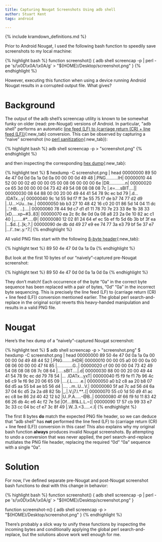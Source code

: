 ```yaml
---
title: Capturing Nougat Screenshots Using adb shell
author: Stuart Kent
tags: android

---
```


{% include kramdown_definitions.md %}

Prior to Android Nougat, I used the following bash function to speedily save screenshots to my local machine:

{% highlight bash %}
function screenshot() {
  adb shell screencap -p | perl -pe 's/\x0D\x0A/\x0A/g' > "${HOME}/Desktop/screenshot.png"
}
{% endhighlight %}

However, executing this function when using a device running Android Nougat results in a corrupted output file. What gives?

<!--more-->

# Background

The output of the adb shell’s screencap utility is known to be somewhat funky on older (read: pre-Nougat) versions of Android. In particular, "adb shell" performs an automatic [line feed (LF) to {carriage return (CR) + line feed (LF)}](http://stackoverflow.com/a/13593914/2911458){:new_tab} conversion. This can be observed by capturing a “naive” screenshot (no [perl sanitization](http://blog.shvetsov.com/2013/02/grab-android-screenshot-to-computer-via.html){:new_tab}):

{% highlight bash %}
adb shell screencap -p > "screenshot.png"
{% endhighlight %}

and then inspecting the corresponding [hex dump](https://en.wikipedia.org/wiki/Hex_dump){:new_tab}:

{% highlight text %}
$ hexdump -C screenshot.png | head
00000000  89 50 4e 47 0d 0d 0a 1a  0d 0a 00 00 00 0d 49 48  |.PNG..........IH|
00000010  44 52 00 00 02 d0 00 00  05 00 08 06 00 00 00 6e  |DR.............n|
00000020  ce 65 3d 00 00 00 04 73  42 49 54 08 08 08 08 7c  |.e=....sBIT....||
00000030  08 64 88 00 00 20 00 49  44 41 54 78 9c ec bd 79  |.d... .IDATx...y|
00000040  9c 1d 55 9d f7 ff 3e 55  75 f7 de b7 74 77 d2 d9  |..U...>Uu...tw..|
00000050  bb b3 27 10 48 42 16 c0  20 01 86 5d 14 04 11 dc  |..'.HB.. ..]....|
00000060  78 44 9d c7 d1 d1 11 78  70 7e 23 33 8e 1b 38 33  |xD.....xp~#3..83|
00000070  ea 2c 8c 8e 0d 0a 08 a8  23 2a 0e 10 82 ac c1 40  |.,......#*.....@|
00000080  12 02 81 24 64 ef ec 5b  ef fb 5d 6b 3b bf 3f ea  |...$d..[..]k;.?.|
00000090  de db dd 49 27 e9 ee 74  77 3a e3 79 bf 5e 37 e7  |...I'..tw:.y.^7.|
{% endhighlight %}

All valid PNG files start with the following [8-byte header](https://en.wikipedia.org/wiki/Portable_Network_Graphics#File_header){:new_tab}:

{% highlight text %}
89 50 4e 47 0d 0a 1a 0a
{% endhighlight %}

But look at the first 10 bytes of our “naively”-captured pre-Nougat screenshot:

{% highlight text %}
89 50 4e 47 0d 0d 0a 1a 0d 0a
{% endhighlight %}

They don’t match! Each occurrence of the byte “0a” in the correct byte sequence has been replaced with a pair of bytes, “0d” “0a” in the incorrect byte sequencing. This is precisely the line feed (LF) to {carriage return (CR) + line feed (LF)} conversion mentioned earlier. The global perl search-and-replace in the original script reverts this heavy-handed manipulation and results in a valid PNG file.

# Nougat

Here’s the hex dump of a “naively”-captured Nougat screenshot:

{% highlight text %}
$ adb shell screencap -p > "screenshot.png"
$ hexdump -C screenshot.png | head
00000000  89 50 4e 47 0d 0a 1a 0a  00 00 00 0d 49 48 44 52  |.PNG........IHDR|
00000010  00 00 05 a0 00 00 0a 00  08 06 00 00 00 47 f4 85  |.............G..|
00000020  cf 00 00 00 04 73 42 49  54 08 08 08 08 7c 08 64  |.....sBIT....|.d|
00000030  88 00 00 20 00 49 44 41  54 78 9c ec dd 79 78 54  |... .IDATx...yxT|
00000040  f5 f9 fe f1 7b 96 4c b6  c9 1e f6 9d 20 06 65 09  |....{.L..... .e.|
00000050  a0 b2 c8 aa 20 b8 07 6d  d5 aa 55 b4 ae b5 56 d4  |.... ..m..U...V.|
00000060  5f ad 7c ad 56 d4 6a 37  04 6c d5 2a 2a d8 82 5b  |_.|.V.j7.l.**..[|
00000070  55 c0 1d 50 d9 41 ac ec  c8 be 86 2d 40 42 12 b2  |U..P.A.....-@B..|
00000080  4f 66 f9 fd 11 83 42 66  26 db 4c e6 4c f2 7e 5d  |Of....Bf&.L.L.~]|
00000090  17 57 cb 99 33 e7 3c 33  cc 04 bc cf e7 3c 8f 49  |.W..3.<3.....<.I|
{% endhighlight %}

The first 8 bytes **do** match the expected PNG file header, so we can deduce that “adb shell” has **not** performed the line feed (LF) to {carriage return (CR) + line feed (LF)} conversion in this case! This also explains why my original bash function **always** produces invalid Nougat screenshots. By attempting to undo a conversion that was never applied, the perl search-and-replace mutilates the PNG file header, replacing the required “0d” “0a” sequence with a single “0a”.

# Solution

For now, I’ve defined separate pre-Nougat and post-Nougat screenshot bash functions to deal with this change in behavior:

{% highlight bash %}
function screenshot() {
  adb shell screencap -p | perl -pe 's/\x0D\x0A/\x0A/g' > "${HOME}/Desktop/screenshot.png"
}

function screenshot-n() {
  adb shell screencap -p > "${HOME}/Desktop/screenshot.png"
}
{% endhighlight %}

There’s probably a slick way to unify these functions by inspecting the incoming bytes and conditionally applying the global perl search-and-replace, but the solutions above work well enough for me.